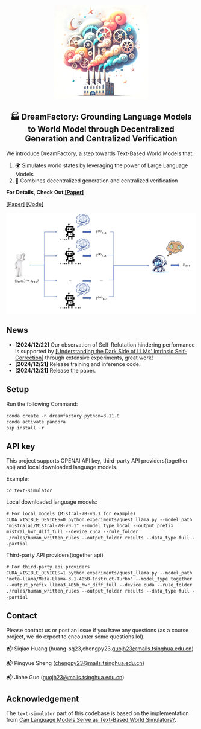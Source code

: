 
<p align="center">
    <img src="assets/icon1.png" width="250"/>
</p>
<h2 align="center"> 🏭 DreamFactory:
Grounding Language Models to World
Model through Decentralized Generation
and Centralized Verification</h2>



We introduce DreamFactory, a step towards Text-Based World Models that:
1. 🌍 Simulates world states by leveraging the power of Large Language Models
2. 🧬 Combines decentralized generation and centralized verification

**For Details, Check Out [[Paper]](https://cloud.tsinghua.edu.cn/f/9611f6eef7114ff7b679/?dl=1)**


[[Paper]](https://cloud.tsinghua.edu.cn/f/9611f6eef7114ff7b679/?dl=1)
[[Code]](https://github.com/knightnemo/nlp-proj.)

<div align=center>
<img src="assets/framework.png" width = "780" alt="struct" align=center />
</div>

## News
- __[2024/12/22]__ Our observation of Self-Refutation hindering performance is supported by [[Understanding the Dark Side of LLMs' Intrinsic Self-Correction]](https://arxiv.org/abs/2412.14959) through extensive experiments, great work!
- __[2024/12/21]__ Release training and inference code.
- __[2024/12/21]__ Release the paper.

## Setup
Run the following Command:
```shell
conda create -n dreamfactory python=3.11.0 
conda activate pandora
pip install -r
```
## API key
This project supports OPENAI API key, third-party API providers(together api) and local downloaded language models.

Example:
```shell
cd text-simulator
```
Local downloaded language models:
```shell
# For local models (Mistral-7B-v0.1 for example)
CUDA_VISIBLE_DEVICES=0 python experiments/quest_llama.py --model_path "mistralai/Mistral-7B-v0.1" --model_type local --output_prefix mistral_hwr_diff_full --device cuda --rule_folder ./rules/human_written_rules --output_folder results --data_type full --partial
```
Third-party API providers(together api)
```shell
# For third-party api providers
CUDA_VISIBLE_DEVICES=1 python experiments/quest_llama.py --model_path "meta-llama/Meta-Llama-3.1-405B-Instruct-Turbo" --model_type together --output_prefix llama3_405b_hwr_diff_full --device cuda --rule_folder ./rules/human_written_rules --output_folder results --data_type full --partial
```
## Contact
Please contact us or post an issue if you have any questions (as a course project, we do expect to encounter some questions lol).

📬 Siqiao Huang (huang-sq23,chengpy23,guojh23@mails.tsinghua.edu.cn)

📬 Pingyue Sheng (chengpy23@mails.tsinghua.edu.cn)

📬 Jiahe Guo (guojh23@mails.tsinghua.edu.cn)
## Acknowledgement
The `text-simulator` part of this codebase is based on the implementation from [Can Language Models Serve as Text-Based World Simulators?](https://arxiv.org/abs/2406.06485).
